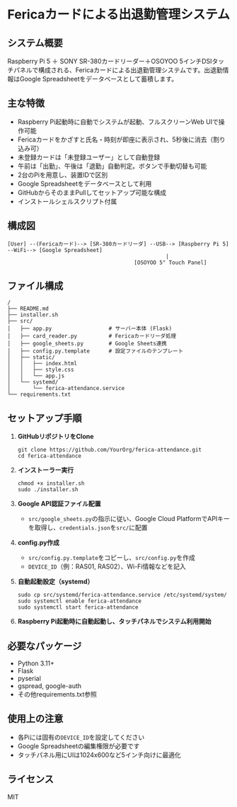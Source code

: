 # Fericaカードによる出退勤管理システム

## システム概要

Raspberry Pi 5 ＋ SONY SR-380カードリーダー＋OSOYOO 5インチDSIタッチパネルで構成される、Fericaカードによる出退勤管理システムです。出退勤情報はGoogle Spreadsheetをデータベースとして蓄積します。

## 主な特徴

- Raspberry Pi起動時に自動でシステムが起動、フルスクリーンWeb UIで操作可能
- Fericaカードをかざすと氏名・時刻が即座に表示され、5秒後に消去（割り込み可）
- 未登録カードは「未登録ユーザー」として自動登録
- 午前は「出勤」、午後は「退勤」自動判定。ボタンで手動切替も可能
- 2台のPiを用意し、装置IDで区別
- Google Spreadsheetをデータベースとして利用
- GitHubからそのままPullしてセットアップ可能な構成
- インストールシェルスクリプト付属

## 構成図

```
[User] --(Fericaカード)--> [SR-380カードリーダ] --USB--> [Raspberry Pi 5] --WiFi--> [Google Spreadsheet]
                                                  |
                                        [OSOYOO 5" Touch Panel]
```

## ファイル構成

```
/
├── README.md
├── installer.sh
├── src/
│   ├── app.py                  # サーバー本体 (Flask)
│   ├── card_reader.py          # Fericaカードリーダ処理
│   ├── google_sheets.py        # Google Sheets連携
│   ├── config.py.template      # 設定ファイルのテンプレート
│   ├── static/
│   │   ├── index.html
│   │   ├── style.css
│   │   └── app.js
│   └── systemd/
│       └── ferica-attendance.service
└── requirements.txt
```

## セットアップ手順

1. **GitHubリポジトリをClone**

   ```
   git clone https://github.com/YourOrg/ferica-attendance.git
   cd ferica-attendance
   ```

2. **インストーラー実行**

   ```
   chmod +x installer.sh
   sudo ./installer.sh
   ```

3. **Google API認証ファイル配置**

   - `src/google_sheets.py`の指示に従い、Google Cloud PlatformでAPIキーを取得し、`credentials.json`を`src/`に配置

4. **config.py作成**

   - `src/config.py.template`をコピーし、`src/config.py`を作成
   - `DEVICE_ID`（例：RAS01, RAS02）、Wi-Fi情報などを記入

5. **自動起動設定（systemd）**

   ```
   sudo cp src/systemd/ferica-attendance.service /etc/systemd/system/
   sudo systemctl enable ferica-attendance
   sudo systemctl start ferica-attendance
   ```

6. **Raspberry Pi起動時に自動起動し、タッチパネルでシステム利用開始**

## 必要なパッケージ

- Python 3.11+
- Flask
- pyserial
- gspread, google-auth
- その他requirements.txt参照

## 使用上の注意

- 各Piには固有の`DEVICE_ID`を設定してください
- Google Spreadsheetの編集権限が必要です
- タッチパネル用にUIは1024x600など5インチ向けに最適化

## ライセンス

MIT
